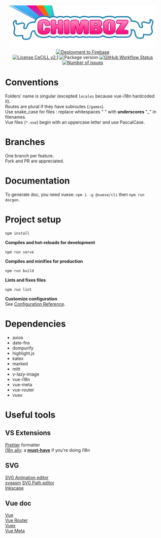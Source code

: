 <p align="center">
  <a href="https://chimboz.fr"><img alt="Chimboz" src="src/asset/img/logo.svg" /></a><br>
  <a href="https://chzretro-front.web.app"><img alt="Deployment to Firebase" src="https://img.shields.io/github/workflow/status/tigriz/chzretro-front/Deploy%20to%20Firebase%20Hosting%20on%20merge?label=preview&logo=firebase"></a><br>
  <a href="http://www.cecill.info/licences/Licence_CeCILL_V2.1-en.html" target="_blank"><img alt="License CeCILL v2.1" src="https://img.shields.io/badge/license-CeCILL%20v2.1-informational" /></a>
  <img alt="Package version" src="https://img.shields.io/github/package-json/v/tigriz/chzretro-front" />
  <a href="https://github.com/Tigriz/chzretro-front/actions/workflows/codeql-analysis.yml"><img alt="GitHub Workflow Status" src="https://img.shields.io/github/workflow/status/tigriz/chzretro-front/CodeQL?label=quality"></a>
  <a href="https://github.com/Tigriz/chzretro-front/issues"><img alt="Number of issues" src="https://img.shields.io/github/issues/Tigriz/chzretro-front" /></a>
</p>

# Conventions

Folders' name is singular (excepted `locales` because vue-i18n hardcoded it).  
Routes are plural if they have subroutes (`/games`).  
Use snake\_case for files : replace whitespaces " " with **underscores** "\_" in filenames.  
Vue files (`*.vue`) begin with an uppercase letter and use PascalCase.

# Branches

One branch per feature.  
Fork and PR are appreciated.

# Documentation

To generate doc, you need vuese: `npm i -g @vuese/cli` then `npm run docgen`.

# Project setup

```
npm install
```

**Compiles and hot-reloads for development**

```
npm run serve
```

**Compiles and minifies for production**

```
npm run build
```

**Lints and fixes files**

```
npm run lint
```

**Customize configuration**  
See [Configuration Reference](https://cli.vuejs.org/config/).

# Dependencies

- axios
- date-fns
- dompurify
- highlight.js
- katex
- marked
- mitt
- v-lazy-image
- vue-i18n
- vue-meta
- vue-router
- vuex

# Useful tools

## VS Extensions

[Prettier](https://marketplace.visualstudio.com/items?itemName=esbenp.prettier-vscode) formatter  
[i18n ally](https://marketplace.visualstudio.com/items?itemName=lokalise.i18n-ally): a **<ins>must-have</ins>** if you're doing i18n

## SVG

[SVG Animation editor](http://anigen.org/versions/0_8_1/)  
[svgasm](https://github.com/tomkwok/svgasm)
[SVG Path editor](https://yqnn.github.io/svg-path-editor/)  
[Inkscape](https://inkscape.org/)

## Vue doc

[Vue](https://v3.vuejs.org/)  
[Vue Router](https://next.router.vuejs.org/)  
[Vuex](https://next.vuex.vuejs.org/)  
[Vue Meta](https://vue-meta.nuxtjs.org/)
